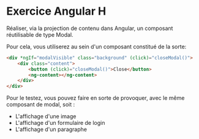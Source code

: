 # Exercice Angular H

Réaliser, via la projection de contenu dans Angular, un composant réutilisable de type Modal.
 
Pour cela, vous utiliserez <ng-content> au sein d'un composant constitué de la sorte: 

```HTML
<div *ngIf="modalVisible" class="background" (click)="closeModal()">
    <div class="content">
        <button (click)="closeModal()">Close</button>
        <ng-content></ng-content>
    </div>
</div>
```

Pour le testez, vous pouvez faire en sorte de provoquer, avec le même composant de modal, soit :
- L'affichage d'une image
- L'affichage d'un formulaire de login
- L'affichage d'un paragraphe